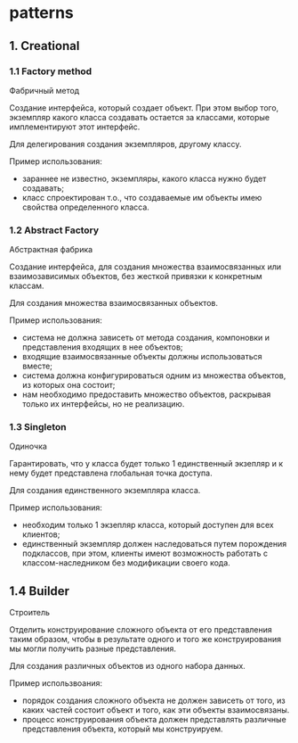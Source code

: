 # patterns

## 1. Creational
### 1.1 Factory method
Фабричный метод 

Создание интерфейса, который создает объект. При этом выбор того, экземпляр какого класса создавать остается за классами, 
которые имплементируют этот интерфейс.

Для делегирования создания экземпляров, другому классу.

Пример использования:
- зараннее не известно, экземпляры, какого класса нужно будет создавать;
- класс спроектирован т.о., что создаваемые им объекты имею свойства определенного класса.

### 1.2 Abstract Factory
Абстрактная фабрика

Создание интерфейса, для создания множества взаимосвязанных или взаимозависимых объектов, без жесткой привязки к конкретным классам.

Для создания множества взаимосвязанных объектов.

Пример использования:
- система не должна зависеть от метода создания, компоновки и представления входящих в нее объектов;
- входящие взаимосвязанные объекты должны использоваться вместе;
- система должна конфигурироваться одним из множества объектов, из которых она состоит;
- нам необходимо предоставить множество объектов, раскрывая только их интерфейсы, но не реализацию.

### 1.3 Singleton
Одиночка

Гарантировать, что у класса будет только 1 единственный экзепляр и к нему  будет представлена глобальная точка доступа.

Для создания единственного экземпляра класса.

Пример использования:
- необходим только 1 экзепляр класса, который доступен для всех клиентов;
- единственный экземпляр должен наследоваться путем порождения подклассов, при этом, клиенты имеют возможность работать с классом-наследником без модификации своего кода.

## 1.4 Builder
Строитель

Отделить конструирование сложного объекта от его представления таким образом, чтобы в результате одного и того же конструирования 
мы могли получить разные представления.

Для создания различных объектов  из одного набора данных.

Пример использвоания:
- порядок создания сложного объекта не должен зависеть от того, из каких частей состоит объект и того, как эти объекты взаимосвязаны.
- процесс конструирования объекта должен представлять различные представления объекта, который мы конструируем.